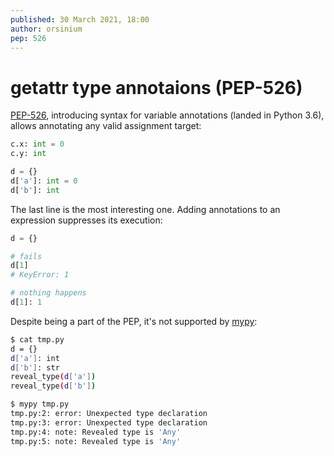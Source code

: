 ```yaml
---
published: 30 March 2021, 18:00
author: orsinium
pep: 526
---
```


# getattr type annotaions (PEP-526)

[PEP-526](https://www.python.org/dev/peps/pep-0526/), introducing syntax for variable annotations (landed in Python 3.6), allows annotating any valid assignment target:

```python
c.x: int = 0
c.y: int

d = {}
d['a']: int = 0
d['b']: int
```

The last line is the most interesting one. Adding annotations to an expression suppresses its execution:

```python
d = {}

# fails
d[1]
# KeyError: 1

# nothing happens
d[1]: 1
```

Despite being a part of the PEP, it's not supported by [mypy](http://mypy-lang.org/):

```bash
$ cat tmp.py
d = {}
d['a']: int
d['b']: str
reveal_type(d['a'])
reveal_type(d['b'])

$ mypy tmp.py
tmp.py:2: error: Unexpected type declaration
tmp.py:3: error: Unexpected type declaration
tmp.py:4: note: Revealed type is 'Any'
tmp.py:5: note: Revealed type is 'Any'
```
